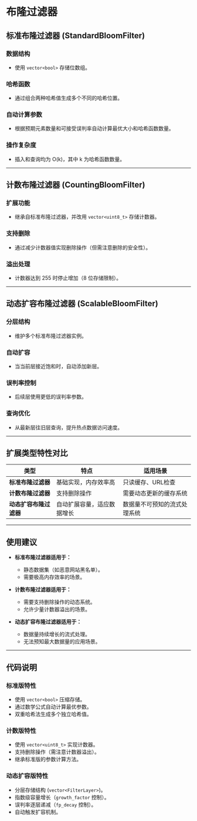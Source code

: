 # 布隆过滤器

## 标准布隆过滤器 (StandardBloomFilter)

### 数据结构
- 使用 `vector<bool>` 存储位数组。

### 哈希函数
- 通过组合两种哈希值生成多个不同的哈希位置。

### 自动计算参数
- 根据预期元素数量和可接受误判率自动计算最优大小和哈希函数数量。

### 操作复杂度
- 插入和查询均为 O(k)，其中 k 为哈希函数数量。

---

## 计数布隆过滤器 (CountingBloomFilter)

### 扩展功能
- 继承自标准布隆过滤器，并改用 `vector<uint8_t>` 存储计数器。

### 支持删除
- 通过减少计数器值实现删除操作（但需注意删除的安全性）。

### 溢出处理
- 计数器达到 255 时停止增加（8 位存储限制）。

---

## 动态扩容布隆过滤器 (ScalableBloomFilter)

### 分层结构
- 维护多个标准布隆过滤器实例。

### 自动扩容
- 当当前层接近饱和时，自动添加新层。

### 误判率控制
- 后续层使用更低的误判率参数。

### 查询优化
- 从最新层往旧层查询，提升热点数据访问速度。

---

## 扩展类型特性对比

| 类型                       | 特点                             | 适用场景                         |
|----------------------------|----------------------------------|----------------------------------|
| **标准布隆过滤器**           | 基础实现，内存效率高               | 只读缓存、URL检查               |
| **计数布隆过滤器**           | 支持删除操作                       | 需要动态更新的缓存系统         |
| **动态扩容布隆过滤器**       | 自动扩展容量，适应数据增长         | 数据量不可预知的流式处理系统   |

---

## 使用建议

- **标准布隆过滤器适用于：**
  - 静态数据集（如恶意网站黑名单）。
  - 需要极高内存效率的场景。

- **计数布隆过滤器适用于：**
  - 需要支持删除操作的动态系统。
  - 允许少量计数器溢出的场景。

- **动态扩容布隆过滤器适用于：**
  - 数据量持续增长的流式处理。
  - 无法预知最大数据量的应用场景。

---

## 代码说明

### 标准版特性
- 使用 `vector<bool>` 压缩存储。
- 通过数学公式自动计算最优参数。
- 双重哈希法生成多个独立哈希值。

### 计数版特性
- 使用 `vector<uint8_t>` 实现计数器。
- 支持删除操作（需注意计数器溢出）。
- 继承标准版的参数计算方法。

### 动态扩容版特性
- 分层存储结构 (`vector<FilterLayer>`)。
- 指数级容量增长（`growth_factor` 控制）。
- 误判率逐层递减（`fp_decay` 控制）。
- 自动触发扩容机制。
